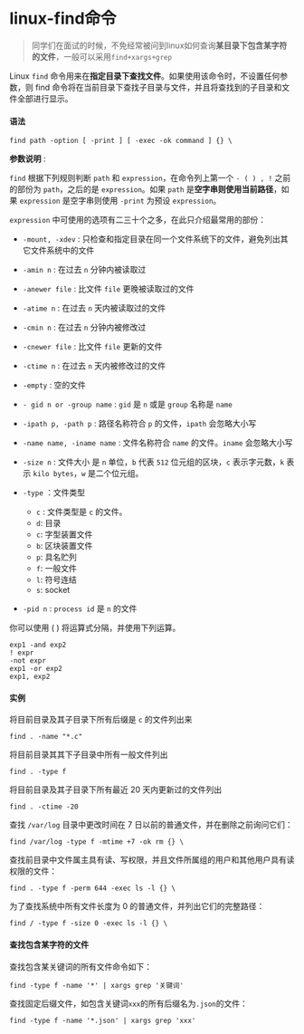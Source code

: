 # linux-find命令


<!--more-->

> 同学们在面试的时候，不免经常被问到linux如何查询**某目录下包含某字符的文件**，一般可以采用`find+xargs+grep`

Linux `find` 命令用来在**指定目录下查找文件**。如果使用该命令时，不设置任何参数，则 find 命令将在当前目录下查找子目录与文件，并且将查找到的子目录和文件全部进行显示。

#### **语法**

```shell
find path -option [ -print ] [ -exec -ok command ] {} \
```

**参数说明** :

`find` 根据下列规则判断 `path` 和 `expression`，在命令列上第一个 `- ( ) , !` 之前的部份为 `path`，之后的是 `expression`。如果 `path` 是**空字串则使用当前路径**，如果 `expression` 是空字串则使用 `-print` 为预设 `expression`。

`expression` 中可使用的选项有二三十个之多，在此只介绍最常用的部份：

- `-mount, -xdev` : 只检查和指定目录在同一个文件系统下的文件，避免列出其它文件系统中的文件
- `-amin n` : 在过去 `n` 分钟内被读取过
- `-anewer file` : 比文件 `file` 更晚被读取过的文件
- `-atime n` : 在过去 `n` 天内被读取过的文件
- `-cmin n` : 在过去 `n` 分钟内被修改过
- `-cnewer file` : 比文件 `file` 更新的文件
- `-ctime n` : 在过去 `n` 天内被修改过的文件
- `-empty` : 空的文件 
- `- gid n or -group name` : `gid` 是 `n` 或是 `group` 名称是 `name`
- `-ipath p, -path p` : 路径名称符合 `p` 的文件，`ipath` 会忽略大小写
- `-name name, -iname name` : 文件名称符合 `name` 的文件。`iname` 会忽略大小写
- `-size n` : 文件大小 是 `n` 单位，`b` 代表 `512` 位元组的区块，`c` 表示字元数，`k` 表示 `kilo bytes`，`w` 是二个位元组。
- `-type` ：文件类型
  - `c` : 文件类型是 `c` 的文件。
  - `d`: 目录
  - `c`: 字型装置文件
  - `b`: 区块装置文件
  - `p`: 具名贮列
  - `f`: 一般文件
  - `l`: 符号连结
  - `s`: socket

- `-pid n` : `process id` 是 `n` 的文件

你可以使用 ( ) 将运算式分隔，并使用下列运算。

```shell
exp1 -and exp2
! expr
-not expr
exp1 -or exp2
exp1, exp2
```

#### **实例**

将目前目录及其子目录下所有后缀是 `c` 的文件列出来

```shell
find . -name "*.c"
```

将目前目录其其下子目录中所有一般文件列出

```shell
find . -type f
```

将目前目录及其子目录下所有最近 20 天内更新过的文件列出

```shell
find . -ctime -20
```

查找 `/var/log` 目录中更改时间在 7 日以前的普通文件，并在删除之前询问它们：

```shell
find /var/log -type f -mtime +7 -ok rm {} \
```

查找前目录中文件属主具有读、写权限，并且文件所属组的用户和其他用户具有读权限的文件：

```shell
find . -type f -perm 644 -exec ls -l {} \
```

为了查找系统中所有文件长度为 0 的普通文件，并列出它们的完整路径：

```shell
find / -type f -size 0 -exec ls -l {} \
```

#### 查找包含某字符的文件

查找包含某关键词的所有文件命令如下：

```shell
find -type f -name '*' | xargs grep '关键词'
```

查找固定后缀文件，如包含关键词`xxx`的所有后缀名为`.json`的文件：

```shell
find -type f -name '*.json' | xargs grep 'xxx'
```


